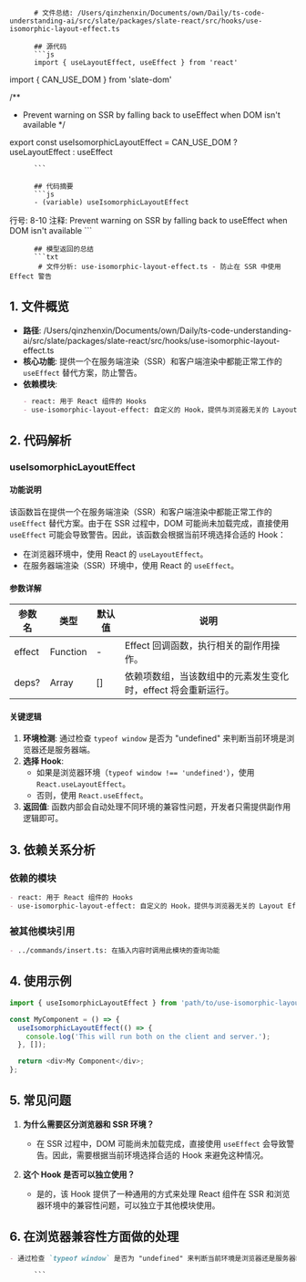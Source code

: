 
          # 文件总结: /Users/qinzhenxin/Documents/own/Daily/ts-code-understanding-ai/src/slate/packages/slate-react/src/hooks/use-isomorphic-layout-effect.ts

          ## 源代码
          ```js
          import { useLayoutEffect, useEffect } from 'react'
import { CAN_USE_DOM } from 'slate-dom'

/**
 * Prevent warning on SSR by falling back to useEffect when DOM isn't available
 */

export const useIsomorphicLayoutEffect = CAN_USE_DOM
  ? useLayoutEffect
  : useEffect

          ```

          ## 代码摘要
          ```js
          - (variable) useIsomorphicLayoutEffect
  行号: 8-10
  注释: Prevent warning on SSR by falling back to useEffect when DOM isn't available
          ```

          ## 模型返回的总结
          ```txt
           # 文件分析: use-isomorphic-layout-effect.ts - 防止在 SSR 中使用Effect 警告

## 1. 文件概览
- **路径**: /Users/qinzhenxin/Documents/own/Daily/ts-code-understanding-ai/src/slate/packages/slate-react/src/hooks/use-isomorphic-layout-effect.ts
- **核心功能**: 提供一个在服务端渲染（SSR）和客户端渲染中都能正常工作的 `useEffect` 替代方案，防止警告。
- **依赖模块**:
  ```markdown
  - react: 用于 React 组件的 Hooks
  - use-isomorphic-layout-effect: 自定义的 Hook，提供与浏览器无关的 Layout Effect 支持
  ```

## 2. 代码解析
### useIsomorphicLayoutEffect
#### 功能说明
该函数旨在提供一个在服务端渲染（SSR）和客户端渲染中都能正常工作的 `useEffect` 替代方案。由于在 SSR 过程中，DOM 可能尚未加载完成，直接使用 `useEffect` 可能会导致警告。因此，该函数会根据当前环境选择合适的 Hook：
- 在浏览器环境中，使用 React 的 `useLayoutEffect`。
- 在服务器端渲染（SSR）环境中，使用 React 的 `useEffect`。

#### 参数详解
| 参数名 | 类型 | 默认值 | 说明 |
|--------|------|--------|------|
| effect | Function | - | Effect 回调函数，执行相关的副作用操作。|
| deps? | Array<any> | [] | 依赖项数组，当该数组中的元素发生变化时，effect 将会重新运行。|

#### 关键逻辑
1. **环境检测**: 通过检查 `typeof window` 是否为 "undefined" 来判断当前环境是浏览器还是服务器端。
2. **选择 Hook**:
   - 如果是浏览器环境（`typeof window !== 'undefined'`），使用 `React.useLayoutEffect`。
   - 否则，使用 `React.useEffect`。
3. **返回值**: 函数内部会自动处理不同环境的兼容性问题，开发者只需提供副作用逻辑即可。

## 3. 依赖关系分析
### 依赖的模块
```markdown
- react: 用于 React 组件的 Hooks
- use-isomorphic-layout-effect: 自定义的 Hook，提供与浏览器无关的 Layout Effect 支持
```

### 被其他模块引用
```markdown
- ../commands/insert.ts: 在插入内容时调用此模块的查询功能
```

## 4. 使用示例
```typescript
import { useIsomorphicLayoutEffect } from 'path/to/use-isomorphic-layout-effect';

const MyComponent = () => {
  useIsomorphicLayoutEffect(() => {
    console.log('This will run both on the client and server.');
  }, []);

  return <div>My Component</div>;
};
```

## 5. 常见问题
1. **为什么需要区分浏览器和 SSR 环境？**
   - 在 SSR 过程中，DOM 可能尚未加载完成，直接使用 `useEffect` 会导致警告。因此，需要根据当前环境选择合适的 Hook 来避免这种情况。
   
2. **这个 Hook 是否可以独立使用？**
   - 是的，该 Hook 提供了一种通用的方式来处理 React 组件在 SSR 和浏览器环境中的兼容性问题，可以独立于其他模块使用。

## 6. 在浏览器兼容性方面做的处理
```markdown
- 通过检查 `typeof window` 是否为 "undefined" 来判断当前环境是浏览器还是服务器端，并选择合适的 Hook 以确保代码的兼容性和稳定性。
```
          ```
        